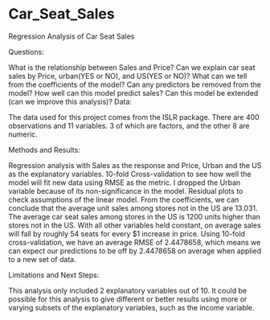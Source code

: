# Car_Seat_Sales
Regression Analysis of Car Seat Sales

Questions:

What is the relationship between Sales and Price?
Can we explain car seat sales by Price, urban(YES or NO), and US(YES or NO)?
What can we tell from the coefficients of the model?
Can any predictors be removed from the model?
How well can this model predict sales?
Can this model be extended (can we improve this analysis)?
Data:

The data used for this project comes from the ISLR package. There are 400 observations and 11 variables. 3 of which are factors, and the other 8 are numeric.

Methods and Results:

Regression analysis with Sales as the response and Price, Urban and the US as the explanatory variables. 10-fold Cross-validation to see how well the model will fit new data using RMSE as the metric. I dropped the Urban variable because of its non-significance in the model. Residual plots to check assumptions of the linear model. From the coefficients, we can conclude that the average unit sales among stores not in the US are 13.031. The average car seat sales among stores in the US is 1200 units higher than stores not in the US. With all other variables held constant, on average sales will fall by roughly 54 seats for every $1 increase in price. Using 10-fold cross-validation, we have an average RMSE of 2.4478658, which means we can expect our predictions to be off by 2.4478658 on average when applied to a new set of data.



Limitations and Next Steps:

This analysis only included 2 explanatory variables out of 10. It could be possible for this analysis to give different or better results using more or varying subsets of the explanatory variables, such as the income variable.

